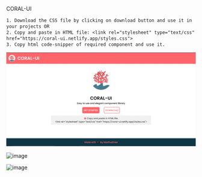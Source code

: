 CORAL-UI

    1. Download the CSS file by clicking on download button and use it in your projects OR
    2. Copy and paste in HTML file: <link rel="stylesheet" type="text/css" href="https://coral-ui.netlify.app/styles.css">
	3. Copy html code-snipper of required component and use it.

![image](https://github.com/MadhushreeKunder/CORAL-UI/blob/main/images/getting%20started.jpg)

![image](https://user-images.githubusercontent.com/65384355/143673180-31cb05ca-f03d-48c8-9bd0-ecfac70ce693.png)

![image](https://user-images.githubusercontent.com/65384355/143673225-09f1e396-44ab-4794-9ffa-115550b2b713.png)
